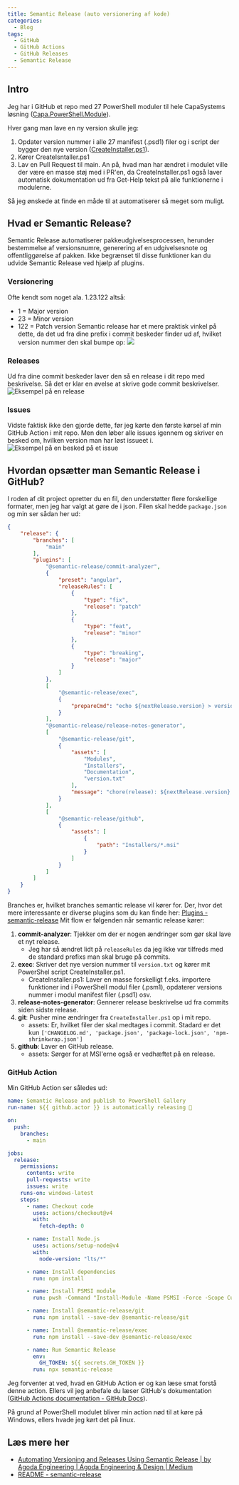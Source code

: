 ```yaml
---
title: Semantic Release (auto versionering af kode)
categories:
  - Blog
tags:
  - GitHub
  - GitHub Actions
  - GitHub Releases
  - Semantic Release
---
```

## Intro
Jeg har i GitHub et repo med 27 PowerShell moduler til hele CapaSystems løsning (<A href='https://github.com/Mark5900/Capa.PowerShell.Module/tree/main'>Capa.PowerShell.Module</A>).

Hver gang man lave en ny version skulle jeg:
1. Opdater version nummer i alle 27 manifest (.psd1) filer og i script der bygger den nye version (<A href='https://github.com/Mark5900/Capa.PowerShell.Module/blob/main/CreateInstaller.ps1'>CreateInstaller.ps1</A>).
2. Kører CreateIsntaller.ps1
3. Lav en Pull Request til main.
An på, hvad man har ændret i modulet ville der være en masse støj med i PR'en, da CreateInstaller.ps1 også laver automatisk dokumentation ud fra Get-Help tekst på alle funktionerne i modulerne.

Så jeg ønskede at finde en måde til at automatiserer så meget som muligt.
## Hvad er Semantic Release?
Semantic Release automatiserer pakkeudgivelsesprocessen, herunder bestemmelse af versionsnumre, generering af en udgivelsesnote og offentliggørelse af pakken. Ikke begrænset til disse funktioner kan du udvide Semantic Release ved hjælp af plugins.
### Versionering
Ofte kendt som noget ala. 1.23.122 altså:
- 1 = Major version
- 23 = Minor version
- 122 = Patch version
Semantic release har et mere praktisk vinkel på dette, da det ud fra dine prefix i commit beskeder finder ud af, hvilket version nummer den skal bumpe op:
![](/assets/images/2024-02-17/Tabel.png)
### Releases
Ud fra dine commit beskeder laver den så en release i dit repo med beskrivelse. Så det er klar en øvelse at skrive gode commit beskrivelser.
![Eksempel på en release](/assets/images/2024-02-17/GitHub_Release.png)
### Issues
Vidste faktisk ikke den gjorde dette, før jeg kørte den første kørsel af min GitHub Action i mit repo.
Men den løber alle issues igennem og skriver en besked om, hvilken version man har løst issueet i.
![Eksempel på en besked på et issue](/assets/images/2024-02-17/GitHub_Issues.png)
## Hvordan opsætter man Semantic Release i GitHub?
I roden af dit project opretter du en fil, den understøtter flere forskellige formater, men jeg har valgt at gøre de i json. Filen skal hedde `package.json` og min ser sådan her ud:

```json
{
	"release": {
		"branches": [
			"main"
		],
		"plugins": [
			"@semantic-release/commit-analyzer",
			{
				"preset": "angular",
				"releaseRules": [
					{
						"type": "fix",
						"release": "patch"
					},
					{
						"type": "feat",
						"release": "minor"
					},
					{
						"type": "breaking",
						"release": "major"
					}
				]
			},
			[
				"@semantic-release/exec",
				{
					"prepareCmd": "echo ${nextRelease.version} > version.txt && pwsh -ExecutionPolicy Bypass -File CreateInstaller.ps1"
				}
			],
			"@semantic-release/release-notes-generator",
			[
				"@semantic-release/git",
				{
					"assets": [
						"Modules",
						"Installers",
						"Documentation",
						"version.txt"
					],
					"message": "chore(release): ${nextRelease.version} [skip ci]\n\n${nextRelease.notes}"
				}
			],
			[
				"@semantic-release/github",
				{
					"assets": [
						{
							"path": "Installers/*.msi"
						}
					]
				}
			]
		]
	}
}
```
Branches er, hvilket branches semantic release vil kører for. Der, hvor det mere interessante er diverse plugins som du kan finde her: <A href='https://semantic-release.gitbook.io/semantic-release/extending/plugins-list'>Plugins - semantic-release</A>
Mit flow er følgenden når semantic release kører:
1. **commit-analyzer**: Tjekker om der er nogen ændringer som gør skal lave et nyt release.
	- Jeg har så ændret lidt på `releaseRules` da jeg ikke var tilfreds med de standard prefixs man skal bruge på commits.
2. **exec**: Skriver det nye version nummer til `version.txt` og kører mit PowerShel script CreateInstaller.ps1.
	- CreateInstaller.ps1: Laver en masse forskelligt f.eks. importere funktioner ind i PowerShell modul filer (.psm1), opdaterer versions nummer i modul manifest filer (.psd1) osv.
3. **release-notes-generator**: Gennerer release beskrivelse ud fra commits siden sidste release.
4. **git**: Pusher mine ændringer fra `CreateInstaller.ps1` op i mit repo.
	- assets: Er, hvilket filer der skal medtages i commit. Stadard er det kun `['CHANGELOG.md', 'package.json', 'package-lock.json', 'npm-shrinkwrap.json']`
1. **github**: Laver en GitHub release.
	- assets: Sørger for at MSI'erne også er vedhæftet på en release.
### GitHub Action
Min GitHub Action ser således ud:
```yml
name: Semantic Release and publish to PowerShell Gallery
run-name: ${{ github.actor }} is automatically releasing 🚀

on:
  push:
    branches:
      - main

jobs:
  release:
    permissions:
      contents: write
      pull-requests: write
      issues: write
    runs-on: windows-latest
    steps:
      - name: Checkout code
        uses: actions/checkout@v4
        with:
          fetch-depth: 0

      - name: Install Node.js
        uses: actions/setup-node@v4
        with:
          node-version: "lts/*"

      - name: Install dependencies
        run: npm install

      - name: Install PSMSI module
        run: pwsh -Command "Install-Module -Name PSMSI -Force -Scope CurrentUser"

      - name: Install @semantic-release/git
        run: npm install --save-dev @semantic-release/git

      - name: Install @semantic-release/exec
        run: npm install --save-dev @semantic-release/exec

      - name: Run Semantic Release
        env:
          GH_TOKEN: ${{ secrets.GH_TOKEN }}
        run: npx semantic-release
```
Jeg forventer at ved, hvad en GitHub Action er og kan læse smat forstå denne action. Ellers vil jeg anbefale du læser GitHub's dokumentation (<A href='https://docs.github.com/en/actions'>GitHub Actions documentation - GitHub Docs</A>).

På grund af PowerShell modulet bliver min action nød til at køre på Windows, ellers hvade jeg kørt det på linux.
## Læs mere her
- <A href='https://medium.com/agoda-engineering/automating-versioning-and-releases-using-semantic-release-d16c5672fbe1'>Automating Versioning and Releases Using Semantic Release | by Agoda Engineering | Agoda Engineering & Design | Medium</A>
- <A href='https://semantic-release.gitbook.io/semantic-release/'>README - semantic-release</A>
